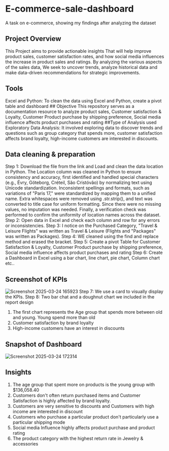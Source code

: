 # E-commerce-sale-dashboard
A task on e-commerce, showing my findings after analyzing the dataset
## Project Overview
This Project aims to provide actionable insights 
That will help improve product sales, customer satisfaction rates,
and how social media influences the  increase in product sales and ratings.
By analyzing the various aspects of the sales data,
We seek to uncover trends, analyze historical data and 
make data-driven recommendations for strategic improvements.
## Tools 
Excel and Python: To clean the data using Excel and Python, create a pivot table and dashboard
## Objective
This repository serves as a documentation resource to analyze product sales,
Customer satisfaction & Loyalty, Customer Product purchase by shipping preference,
Social media influence affects product purchases and rating
##Type of Analysis used
Exploratory Data Analysis: It involved exploring data to discover trends and questions
such as group category that spends more, customer satisfaction affects brand loyalty,
high-income customers are interested in discounts.
## Data cleaning & preparation
Step 1: Download the file from the link and Load and clean the data location in Python.
The Location column was cleaned in Python to ensure consistency and accuracy, first identified and handled special characters (e.g., Évry, Göteborg, Créteil, São Cristóvão) by normalizing text using Unicode standardization. Inconsistent spellings and formats, such as variations of "Paris 17," were standardized by mapping them to a unified name. Extra whitespaces were removed using .str.strip(), and text was converted to title case for uniform formatting. Since there were no missing values, no imputation was needed. Finally, a verification check was performed to confirm the uniformity of location names across the dataset.
Step 2: Open data in Excel and check each column and row for any errors or inconsistencies. 
Step 3: I notice on the Purchased Category, "Travel & Leisure Flights" was written as Travel & Leisure (Flights and "Packages" was written as Packages).
Step 4: WE cleaned using the find and replace method and erased the bracket.
Step 5: Create a pivot Table for Customer Satisfaction & Loyalty, Customer Product purchase by shipping preference,
Social media influence affects product purchases and rating
Step 6: Create a Dashboard in Excel using a bar chart, line chart, pie chart, Column chart etc..
## Screenshot of KPIs
![Screenshot 2025-03-24 165923](https://github.com/user-attachments/assets/83b26287-8d11-482f-9af0-b9069b9641d6)
Step 7: We use a card to visually display the KPIs.
Step 8: Two bar chat and a doughnut chart we included in the report design
1. The first chart represents the Age group that spends more between old and young.
   Young spend more than old
2. Customer satisfaction by brand loyalty 
3. High-income customers have an interest in discounts
 ## Snapshot of Dashboard
![Screenshot 2025-03-24 172314](https://github.com/user-attachments/assets/0373de65-491b-4e86-8047-623e52425336)
## Insights
1. The age group that spent more on products is the young group with $136,058.40
2. Customers don't often return purchased items and Customer Satisfaction
   is highly affected by brand loyalty.
3. Customers are very sensitive to discounts and Customers  with high income are interested in discount
4. Customers who purchase a particular product don't particularly use a particular shipping mode
5. Social media Influence highly affects product purchase and product rating
6. The product category with the highest return rate in Jewelry & accessories

